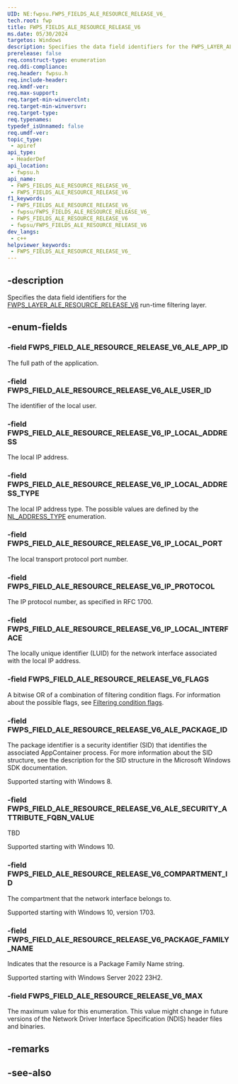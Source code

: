 ```yaml
---
UID: NE:fwpsu.FWPS_FIELDS_ALE_RESOURCE_RELEASE_V6_
tech.root: fwp
title: FWPS_FIELDS_ALE_RESOURCE_RELEASE_V6
ms.date: 05/30/2024
targetos: Windows
description: Specifies the data field identifiers for the FWPS_LAYER_ALE_RESOURCE_RELEASE_V6 run-time filtering layer.
prerelease: false
req.construct-type: enumeration
req.ddi-compliance: 
req.header: fwpsu.h
req.include-header: 
req.kmdf-ver: 
req.max-support: 
req.target-min-winverclnt: 
req.target-min-winversvr: 
req.target-type: 
req.typenames: 
typedef_isUnnamed: false
req.umdf-ver: 
topic_type:
 - apiref
api_type:
 - HeaderDef
api_location:
 - fwpsu.h
api_name:
 - FWPS_FIELDS_ALE_RESOURCE_RELEASE_V6_
 - FWPS_FIELDS_ALE_RESOURCE_RELEASE_V6
f1_keywords:
 - FWPS_FIELDS_ALE_RESOURCE_RELEASE_V6_
 - fwpsu/FWPS_FIELDS_ALE_RESOURCE_RELEASE_V6_
 - FWPS_FIELDS_ALE_RESOURCE_RELEASE_V6
 - fwpsu/FWPS_FIELDS_ALE_RESOURCE_RELEASE_V6
dev_langs:
 - c++
helpviewer_keywords:
 - FWPS_FIELDS_ALE_RESOURCE_RELEASE_V6_
---
```


## -description

Specifies the data field identifiers for the [FWPS_LAYER_ALE_RESOURCE_RELEASE_V6](./ne-fwpsu-fwps_builtin_layers.md) run-time filtering layer.

## -enum-fields

### -field FWPS_FIELD_ALE_RESOURCE_RELEASE_V6_ALE_APP_ID

The full path of the application.

### -field FWPS_FIELD_ALE_RESOURCE_RELEASE_V6_ALE_USER_ID

The identifier of the local user.

### -field FWPS_FIELD_ALE_RESOURCE_RELEASE_V6_IP_LOCAL_ADDRESS

The local IP address.

### -field FWPS_FIELD_ALE_RESOURCE_RELEASE_V6_IP_LOCAL_ADDRESS_TYPE

The local IP address type. The possible values are defined by the [NL_ADDRESS_TYPE](/windows/win32/api/nldef/ne-nldef-nl_address_type) enumeration.

### -field FWPS_FIELD_ALE_RESOURCE_RELEASE_V6_IP_LOCAL_PORT

The local transport protocol port number.

### -field FWPS_FIELD_ALE_RESOURCE_RELEASE_V6_IP_PROTOCOL

The IP protocol number, as specified in RFC 1700.

### -field FWPS_FIELD_ALE_RESOURCE_RELEASE_V6_IP_LOCAL_INTERFACE

The locally unique identifier (LUID) for the network interface associated with the local IP address.

### -field FWPS_FIELD_ALE_RESOURCE_RELEASE_V6_FLAGS

A bitwise OR of a combination of filtering condition flags. For information about the possible
flags, see [Filtering condition flags](/windows-hardware/drivers/network/filtering-condition-flags).

### -field FWPS_FIELD_ALE_RESOURCE_RELEASE_V6_ALE_PACKAGE_ID

The package identifier is a security identifier (SID) that identifies the associated AppContainer process. For more information about the SID structure, see the description for the SID structure in the Microsoft Windows SDK documentation.

Supported starting with Windows 8.

### -field FWPS_FIELD_ALE_RESOURCE_RELEASE_V6_ALE_SECURITY_ATTRIBUTE_FQBN_VALUE

TBD

Supported starting with Windows 10.

### -field FWPS_FIELD_ALE_RESOURCE_RELEASE_V6_COMPARTMENT_ID

The compartment that the network interface belongs to.

Supported starting with Windows 10, version 1703.

### -field FWPS_FIELD_ALE_RESOURCE_RELEASE_V6_PACKAGE_FAMILY_NAME

Indicates that the resource is a Package Family Name string.

Supported starting with Windows Server 2022 23H2.

### -field FWPS_FIELD_ALE_RESOURCE_RELEASE_V6_MAX

The maximum value for this enumeration. This value might change in future versions of the Network Driver Interface Specification (NDIS) header files and binaries.

## -remarks

## -see-also
